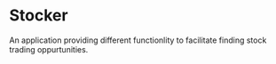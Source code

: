 # Stocker
An application providing different functionlity to facilitate finding stock trading oppurtunities.
